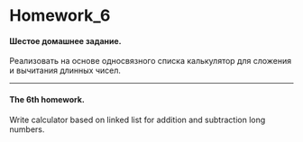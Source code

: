 ﻿Homework_6
===========

#### Шестое домашнее задание.

Реализовать на основе односвязного списка калькулятор для сложения и вычитания длинных чисел.

_____________________________________________________________________________________________

#### The 6th homework. 

Write calculator based on linked list for addition and subtraction long numbers.